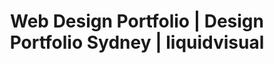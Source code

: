 ---
layout: child_layout/works
title: Web Design Portfolio | Design Portfolio Sydney | liquidvisual
permalink: /works/
description: The creative portfolio of Mitch Warren, a Sydney based freelance web designer from Australia who loves creative web design & interactive design.
hero: /assets/img/content/hero/grad-3.png
hero_classes: has-bleed-tint
hero_title: /assets/img/layout/headings/heading-works--darker.svg
theme:
logo: /assets/img/content/branding/logo-type--darker.svg
sitemap: false
---